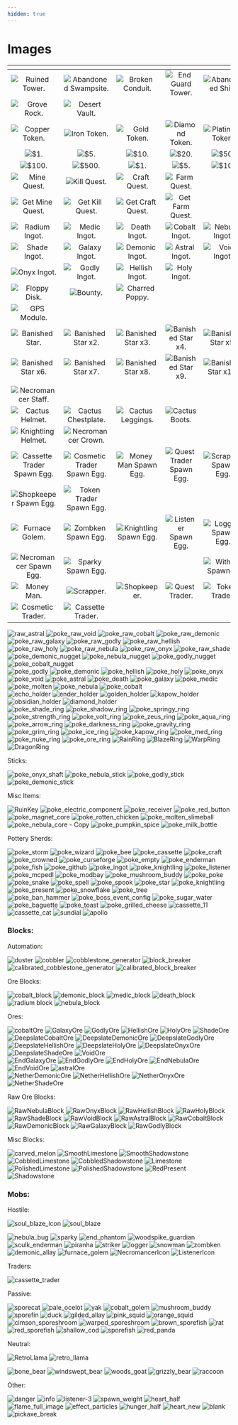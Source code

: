 ```yaml
---
hidden: true
---
```


# Images

<table data-full-width="true"><thead><tr><th align="center"></th><th align="center"></th><th align="center"></th><th align="center"></th><th align="center"></th></tr></thead><tbody><tr><td align="center"><img src="https://github.com/user-attachments/assets/2eb92e8c-cea5-4abc-9c21-1bb37642558e" alt="Ruined Tower."></td><td align="center"><img src="https://github.com/user-attachments/assets/5c0cd2b8-4e6f-4b80-a03c-643778b68f99" alt="Abandoned Swampsite."></td><td align="center"><img src="https://github.com/user-attachments/assets/4283da53-80e5-490f-9953-b1d2e499f11b" alt="Broken Conduit."></td><td align="center"><img src="https://github.com/user-attachments/assets/5343169a-ca09-4e79-b623-7efddc0a2fac" alt="End Guard Tower."></td><td align="center"><img src="https://github.com/user-attachments/assets/ecb51b78-8302-4409-b89a-e3cc08226e4b" alt="Abandoned Ship."></td></tr><tr><td align="center"><img src="https://github.com/user-attachments/assets/26f779d8-b1eb-4735-9809-2c92e026a93f" alt="Grove Rock."></td><td align="center"><img src="https://github.com/user-attachments/assets/34815cbb-7336-49bb-9ffc-adb812a142d1" alt="Desert Vault."></td><td align="center"></td><td align="center"></td><td align="center"></td></tr><tr><td align="center"><img src="https://github.com/user-attachments/assets/71902e4d-6d22-40b3-ba69-69b5b348f73e" alt="Copper Token."></td><td align="center"><img src="https://github.com/user-attachments/assets/a056b672-08e5-4100-9d6d-b5b62be61be1" alt="Iron Token."></td><td align="center"><img src="https://github.com/user-attachments/assets/38611ec4-5bcf-4443-93cc-604b57f75a40" alt="Gold Token."></td><td align="center"><img src="https://github.com/user-attachments/assets/343bd597-b2ac-46ba-85a1-b711385968ff" alt="Diamond Token."></td><td align="center"><img src="https://github.com/user-attachments/assets/289ca6f1-7042-4ad3-8499-f60b764aaaf0" alt="Platinum Token."></td></tr><tr><td align="center"><img src="https://github.com/user-attachments/assets/a1a84865-f609-49d8-857b-7ee92d84ba3d" alt="$1." data-size="original"></td><td align="center"><img src="https://github.com/user-attachments/assets/7903b464-40b1-4f0a-ab0f-c37a761fa0ff" alt="$5."></td><td align="center"><img src="https://github.com/user-attachments/assets/a01892ed-2fa7-49e2-8301-ee494a2b25ee" alt="$10."></td><td align="center"><img src="https://github.com/user-attachments/assets/85ba44bb-71c7-475f-a6df-d0bd613f5bac" alt="$20."></td><td align="center"><img src="https://github.com/user-attachments/assets/640fa861-0b1e-42ad-9cd9-8dd1a94030a4" alt="$50."></td></tr><tr><td align="center"><img src="https://github.com/user-attachments/assets/0707bc12-1f73-4ba1-86bc-2161cae9dd23" alt="$100."></td><td align="center"><img src="https://github.com/user-attachments/assets/9a099754-c655-4863-8de3-463216ce532e" alt="$500."></td><td align="center"><img src="https://github.com/user-attachments/assets/d0c4eacc-8fbf-4824-a728-db446c4d6f60" alt="$1."></td><td align="center"><img src="https://github.com/user-attachments/assets/1afd1931-8f31-44bf-9a95-2dce5e9e520d" alt="$5."></td><td align="center"><img src="https://github.com/user-attachments/assets/09134c4e-ec5a-4ad1-b54b-2aec4f24eabb" alt="$10."></td></tr><tr><td align="center"><img src="https://github.com/user-attachments/assets/4016125d-db95-40f1-ada3-06990168ac86" alt="Mine Quest."></td><td align="center"><img src="https://github.com/user-attachments/assets/9e31ecd4-8d75-4aa5-bbdc-fd12405a6916" alt="Kill Quest."></td><td align="center"><img src="https://github.com/user-attachments/assets/e2fed163-9b58-4314-8f19-c026581aa0dd" alt="Craft Quest."></td><td align="center"><img src="https://github.com/user-attachments/assets/6d109603-643a-48be-a447-f261da15d1b6" alt="Farm Quest."></td><td align="center"></td></tr><tr><td align="center"><img src="https://github.com/user-attachments/assets/3ceaaa58-43d4-4f70-a35d-aa47cc859159" alt="Get Mine Quest."></td><td align="center"><img src="https://github.com/user-attachments/assets/73bf5dab-49dd-404a-9e48-4f2389960cf4" alt="Get Kill Quest."></td><td align="center"><img src="https://github.com/user-attachments/assets/1a8910ab-b4c3-4c4b-afec-d6d21ac716a8" alt="Get Craft Quest."></td><td align="center"><img src="https://github.com/user-attachments/assets/2df45f44-4451-4497-9ac4-c4dad3c63197" alt="Get Farm Quest."></td><td align="center"></td></tr><tr><td align="center"><img src="https://github.com/user-attachments/assets/53a75b18-e659-4b0e-801a-209b9bdb039b" alt="Radium Ingot."></td><td align="center"><img src="https://github.com/user-attachments/assets/43621ea1-5a1c-4853-93fd-1206f44ea315" alt="Medic Ingot."></td><td align="center"><img src="https://github.com/user-attachments/assets/f4818c7c-f8c9-4218-b546-70a6a439e4cb" alt="Death Ingot."></td><td align="center"><img src="https://github.com/user-attachments/assets/a5a960ad-9791-4325-9ff0-dd820bece694" alt="Cobalt Ingot."></td><td align="center"><img src="https://github.com/user-attachments/assets/21b0e1ab-de86-4f43-8618-453683820f4b" alt="Nebula Ingot."></td></tr><tr><td align="center"><img src="https://github.com/user-attachments/assets/98da9682-eaf5-4bb5-932c-1c12295decc7" alt="Shade Ingot."></td><td align="center"><img src="https://github.com/user-attachments/assets/894ed238-08fb-4fc7-8827-9313e596bf4f" alt="Galaxy Ingot."></td><td align="center"><img src="https://github.com/user-attachments/assets/2332c89f-38d6-4a08-944a-9421758259aa" alt="Demonic Ingot."></td><td align="center"><img src="https://github.com/user-attachments/assets/41cf9ac1-c89c-4eea-9249-76036a858251" alt="Astral Ingot."></td><td align="center"><img src="https://github.com/user-attachments/assets/790448a7-113f-413d-a389-128319f007a7" alt="Void Ingot."></td></tr><tr><td align="center"><img src="https://github.com/user-attachments/assets/637c75db-659f-4e80-b8a0-1454c23727b6" alt="Onyx Ingot."></td><td align="center"><img src="https://github.com/user-attachments/assets/0e423f55-1bf7-4893-a9c2-10b7ba3aab4b" alt="Godly Ingot."></td><td align="center"><img src="https://github.com/user-attachments/assets/e6e26a7c-8964-439e-879d-144557e277d7" alt="Hellish Ingot."></td><td align="center"><img src="https://github.com/user-attachments/assets/3e6cd2a4-3434-4f70-8255-9cd357bfb920" alt="Holy Ingot."></td><td align="center"></td></tr><tr><td align="center"><img src="https://github.com/user-attachments/assets/0fbe80d0-461d-4d9b-9e3b-bb232be4644f" alt="Floppy Disk."></td><td align="center"><img src="https://github.com/user-attachments/assets/d8bf2c01-5a2e-48d1-bee2-c0e3bda56380" alt="Bounty."></td><td align="center"><img src="https://github.com/user-attachments/assets/cce6ba2c-ab4a-4a24-a10f-573629138b25" alt="Charred Poppy."></td><td align="center"></td><td align="center"></td></tr><tr><td align="center"><img src="https://github.com/user-attachments/assets/e86a7ee9-4449-47a6-9164-6b435c473780" alt="GPS Module."></td><td align="center"></td><td align="center"></td><td align="center"></td><td align="center"></td></tr><tr><td align="center"><img src="https://github.com/user-attachments/assets/08783214-707d-4b2d-a217-01674ab56fb2" alt="Banished Star."></td><td align="center"><img src="https://github.com/user-attachments/assets/d78b3861-7b8d-441b-8e55-d47c402c9294" alt="Banished Star x2."></td><td align="center"><img src="https://github.com/user-attachments/assets/0018d60e-8b28-4d11-b867-f34c11a96150" alt="Banished Star x3."></td><td align="center"><img src="https://github.com/user-attachments/assets/dd474d7c-f659-4211-885e-3e57421a4b87" alt="Banished Star x4."></td><td align="center"><img src="https://github.com/user-attachments/assets/03016b1d-1064-4a0c-ac14-cdcd5525e64f" alt="Banished Star x5."></td></tr><tr><td align="center"><img src="https://github.com/user-attachments/assets/8b6fb450-245b-4cf0-9ade-01b882decd37" alt="Banished Star x6."></td><td align="center"><img src="https://github.com/user-attachments/assets/e46be6a6-95e6-4a01-bf93-b449fa7a87ac" alt="Banished Star x7."></td><td align="center"><img src="https://github.com/user-attachments/assets/81aeeb92-520d-4bc1-9502-f9ab6a02ec2f" alt="Banished Star x8."></td><td align="center"><img src="https://github.com/user-attachments/assets/e81dc80e-7c6a-4df4-8851-558d8c2ff173" alt="Banished Star x9."></td><td align="center"><img src="https://github.com/user-attachments/assets/19e1c60f-2ffa-4f0e-969d-d9adb5cacf4b" alt="Banished Star x10."></td></tr><tr><td align="center"><img src="https://github.com/user-attachments/assets/7767df33-d254-42bd-bedd-341ecf4ef2a3" alt=""></td><td align="center"></td><td align="center"></td><td align="center"></td><td align="center"></td></tr><tr><td align="center"><img src="https://github.com/user-attachments/assets/455a60a4-97f6-4aab-bbed-b7270c231835" alt="Necromancer Staff."></td><td align="center"></td><td align="center"></td><td align="center"></td><td align="center"></td></tr><tr><td align="center"><img src="https://github.com/user-attachments/assets/850e08c0-abce-4a21-a1fd-436e074c7696" alt="Cactus Helmet."></td><td align="center"><img src="https://github.com/user-attachments/assets/8967ca1c-a60f-4381-8d36-5e2064d856c9" alt="Cactus Chestplate."></td><td align="center"><img src="https://github.com/user-attachments/assets/890240ab-05c7-42da-9aca-e7036a3c4536" alt="Cactus Leggings."></td><td align="center"><img src="https://github.com/user-attachments/assets/852a986f-8edd-4d9a-a62a-299b17922e02" alt="Cactus Boots."></td><td align="center"></td></tr><tr><td align="center"><img src="https://github.com/user-attachments/assets/8111c426-ab44-45ce-9c07-58e80a288964" alt="Knightling Helmet."></td><td align="center"><img src="https://github.com/user-attachments/assets/f4ee359f-7a23-44ba-8981-6c5bbdac1725" alt="Necromancer Crown."></td><td align="center"></td><td align="center"></td><td align="center"></td></tr><tr><td align="center"><img src="https://github.com/user-attachments/assets/321a7cbd-75fc-4479-91d2-a69fb57689fa" alt="Cassette Trader Spawn Egg."></td><td align="center"><img src="https://github.com/user-attachments/assets/6d4a7fae-289d-4d1c-a406-7bca180005b8" alt="Cosmetic Trader Spawn Egg."></td><td align="center"><img src="https://github.com/user-attachments/assets/74cc0e12-4b94-459b-8c1a-f106825b7108" alt="Money Man Spawn Egg."></td><td align="center"><img src="https://github.com/user-attachments/assets/3fd6dd17-c5f9-471a-873e-57eb1c6a94a2" alt="Quest Trader Spawn Egg."></td><td align="center"><img src="https://github.com/user-attachments/assets/3d3bae55-466f-48fc-81bc-20748a5ff5f8" alt="Scrapper Spawn Egg."></td></tr><tr><td align="center"><img src="https://github.com/user-attachments/assets/750db759-30dd-4ce3-b600-63e65218d470" alt="Shopkeeper Spawn Egg."></td><td align="center"><img src="https://github.com/user-attachments/assets/a6ba4018-5f52-4dc3-977e-df9b367a4f02" alt="Token Trader Spawn Egg."></td><td align="center"></td><td align="center"></td><td align="center"></td></tr><tr><td align="center"><img src="https://github.com/user-attachments/assets/928dc5bb-5e1a-4c1d-a92c-309b8e397a9a" alt="Furnace Golem."></td><td align="center"><img src="https://github.com/user-attachments/assets/87aa0be8-5f73-48a3-a97f-2505d820ff3e" alt="Zombken Spawn Egg."></td><td align="center"><img src="https://github.com/user-attachments/assets/7616c6a0-401e-48d4-a430-0b6fd5c3639f" alt="Knightling Spawn Egg."></td><td align="center"><img src="https://github.com/user-attachments/assets/975858ae-55f0-4f3f-8942-cd18a249b89e" alt="Listener Spawn Egg."></td><td align="center"><img src="https://github.com/user-attachments/assets/538aff43-f2f3-4405-836b-d1597817bf9c" alt="Logger Spawn Egg."></td></tr><tr><td align="center"><img src="https://github.com/user-attachments/assets/7d309a9f-b2ea-478e-a000-a17ff0fcb667" alt="Necromancer Spawn Egg."></td><td align="center"><img src="https://github.com/user-attachments/assets/ab72d6e0-1e5e-4463-bc75-23df6406a2a7" alt="Sparky Spawn Egg."></td><td align="center"></td><td align="center"></td><td align="center"><img src="https://github.com/user-attachments/assets/94e903b2-7c38-477c-a5aa-ac6df0f9a455" alt="Wither Spawner."></td></tr><tr><td align="center"><img src="https://github.com/user-attachments/assets/b8730220-4755-4ead-a51c-da527ff5f245" alt="Money Man."></td><td align="center"><img src="https://github.com/user-attachments/assets/67ed9674-d15b-4ee5-9757-22c486b17bf1" alt="Scrapper."></td><td align="center"><img src="https://github.com/user-attachments/assets/adc1c7b5-4611-4b54-b1a4-1fcaafe6c896" alt="Shopkeeper."></td><td align="center"><img src="https://github.com/user-attachments/assets/d0a43b43-6674-49e0-a044-aae613584891" alt="Quest Trader."></td><td align="center"><img src="https://github.com/user-attachments/assets/30c5b799-c00c-4ecd-b540-59b99cce7cbe" alt="Token Trader."></td></tr><tr><td align="center"><img src="https://github.com/user-attachments/assets/0856c7e2-92d2-4860-9abd-b9fe8171266b" alt="Cosmetic Trader."></td><td align="center"><img src="https://github.com/user-attachments/assets/de1365f6-2eac-498b-98d7-e391fb69cc00" alt="Cassette Trader."></td><td align="center"></td><td align="center"></td><td align="center"></td></tr></tbody></table>



<div data-full-width="true"><img src="https://github.com/user-attachments/assets/27891a4d-5b2c-4aef-9b1f-0626acd7e443" alt="raw_astral"> <img src="https://github.com/user-attachments/assets/3ce048b9-eeba-4f16-b798-7d64c64d8019" alt="poke_raw_void"> <img src="https://github.com/user-attachments/assets/7148a15d-59ed-4a2b-81aa-f031d3d5ef55" alt="poke_raw_cobalt"> <img src="https://github.com/user-attachments/assets/15d1b338-ccaf-4ea1-9d37-77eef8aba21d" alt="poke_raw_demonic"> <img src="https://github.com/user-attachments/assets/f36294fc-0e70-42c3-b7ac-f2d2bef79623" alt="poke_raw_galaxy"> <img src="https://github.com/user-attachments/assets/2a203cab-9df5-4865-8ac9-69f02ee1c415" alt="poke_raw_godly"> <img src="https://github.com/user-attachments/assets/38701246-68fb-49d2-b6da-e00baeed17d8" alt="poke_raw_hellish"> <img src="https://github.com/user-attachments/assets/4ac06344-cea1-4c4b-a735-dc9d479805c2" alt="poke_raw_holy"> <img src="https://github.com/user-attachments/assets/27d0d1a6-0c75-453b-bd55-0daf466dd02e" alt="poke_raw_nebula"> <img src="https://github.com/user-attachments/assets/b42c5751-3402-4724-9a55-b545444cc5b7" alt="poke_raw_onyx"> <img src="https://github.com/user-attachments/assets/53eb112e-1ed9-4e09-9b09-f4f2206461ef" alt="poke_raw_shade"></div>

<div data-full-width="true"><img src="https://github.com/user-attachments/assets/a3d02a19-dcad-4c20-acac-39ae7761c855" alt="poke_demonic_nugget"> <img src="https://github.com/user-attachments/assets/8a9b549c-7be4-40a6-b91a-e52d4bc316e6" alt="poke_nebula_nugget"> <img src="https://github.com/user-attachments/assets/7af8515a-ad1b-4b05-b0c2-57b220938e75" alt="poke_godly_nugget"> <img src="https://github.com/user-attachments/assets/8cdeb228-b758-4b2c-873a-208cf8bcdc77" alt="poke_cobalt_nugget"></div>

<div data-full-width="true"><img src="https://github.com/user-attachments/assets/10deb511-7690-4f33-85cb-08dbaa6850b3" alt="poke_godly"> <img src="https://github.com/user-attachments/assets/4a58e30f-0f3b-4a71-9ffa-97d8257b4038" alt="poke_demonic"> <img src="https://github.com/user-attachments/assets/f97b86e7-a909-4350-a4a5-ab6296aea67c" alt="poke_hellish"> <img src="https://github.com/user-attachments/assets/af3c03d9-d11b-4fe4-9284-d4fb1451ed2c" alt="poke_holy"> <img src="https://github.com/user-attachments/assets/9fbada47-b090-4b56-a50c-9e83343b2c3e" alt="poke_onyx"> <img src="https://github.com/user-attachments/assets/dac66eaf-d083-43e2-93a6-c7ada66124c8" alt="poke_void"> <img src="https://github.com/user-attachments/assets/e5f27edf-429f-4fe7-a11e-34e498e0bb8b" alt="poke_astral"> <img src="https://github.com/user-attachments/assets/54c35055-0c1d-41aa-9c41-5ebbf6558149" alt="poke_death"> <img src="https://github.com/user-attachments/assets/91e05169-43be-4ea2-874b-4648548dcf5f" alt="poke_galaxy"> <img src="https://github.com/user-attachments/assets/4d76818f-0c13-4de9-846d-90094d966173" alt="poke_medic"> <img src="https://github.com/user-attachments/assets/ed575ad7-5411-40a0-971a-99affaaf7d28" alt="poke_molten"> <img src="https://github.com/user-attachments/assets/7a4a98d9-c2a4-4218-b37d-3351dee2b6c2" alt="poke_nebula"> <img src="https://github.com/user-attachments/assets/e58f477e-f83e-462f-86f8-48883f72b861" alt="poke_cobalt"></div>

<div data-full-width="true"><img src="https://github.com/user-attachments/assets/1a73ccd0-fc5d-457f-a5bc-f3206dec7afd" alt="echo_holder"> <img src="https://github.com/user-attachments/assets/a6ee6653-c855-4657-9a5c-e10bb7b81ade" alt="ender_holder"> <img src="https://github.com/user-attachments/assets/f55ef824-6a4d-471b-9af7-4fd67f2299e0" alt="golden_holder"> <img src="https://github.com/user-attachments/assets/e083a07c-ca9f-4e88-94df-c13cf43f2ddc" alt="kapow_holder"> <img src="https://github.com/user-attachments/assets/877144fc-9525-4479-8974-f1353fb1ca52" alt="obsidian_holder"> <img src="https://github.com/user-attachments/assets/67ae712c-5fb3-44a4-99a4-f388681ec13d" alt="diamond_holder"></div>

<div data-full-width="true"><img src="https://github.com/user-attachments/assets/4a1d32b4-e361-48c0-8ea1-3c0533cd4909" alt="poke_shade_ring"> <img src="https://github.com/user-attachments/assets/f8ff245a-f7dc-4cda-90b7-2fbcb05b64bc" alt="poke_shadow_ring"> <img src="https://github.com/user-attachments/assets/059b3bfe-dafa-476e-9674-e2e6f00919f9" alt="poke_springy_ring"> <img src="https://github.com/user-attachments/assets/229fef00-ee31-4bca-a49e-779256ad814b" alt="poke_strength_ring"> <img src="https://github.com/user-attachments/assets/75f0c50d-9876-4485-a46a-785d7daa88ba" alt="poke_volt_ring"> <img src="https://github.com/user-attachments/assets/9d26abb3-4520-492e-a70e-6088dc0f736f" alt="poke_zeus_ring"> <img src="https://github.com/user-attachments/assets/4c3e1893-668f-414b-9e0d-43c4d143db19" alt="poke_aqua_ring"> <img src="https://github.com/user-attachments/assets/fcd1ed3f-cb33-45c3-9b30-6fca5c3529a0" alt="poke_arrow_ring"> <img src="https://github.com/user-attachments/assets/b988702b-a469-498a-a34a-bf169d02a8c8" alt="poke_darkness_ring"> <img src="https://github.com/user-attachments/assets/4ef0184a-8322-48f6-8877-33612d64210a" alt="poke_gravity_ring"> <img src="https://github.com/user-attachments/assets/b93edaa1-5574-4272-8b65-e94d471f8011" alt="poke_grim_ring"> <img src="https://github.com/user-attachments/assets/02da2564-cafe-4c56-b140-c9bae95997ba" alt="poke_ice_ring"> <img src="https://github.com/user-attachments/assets/84a0b0d3-28a8-458c-9897-6f6302bcec97" alt="poke_kapow_ring"> <img src="https://github.com/user-attachments/assets/79215e83-90b4-452c-9651-ba7c95b86eb8" alt="poke_med_ring"> <img src="https://github.com/user-attachments/assets/d3a0f6ba-7697-4a46-9db1-98a31ff9d4f3" alt="poke_nuke_ring"> <img src="https://github.com/user-attachments/assets/03ca69b9-0b12-4b37-ace1-cf83bda706ca" alt="poke_ore_ring"> <img src="https://github.com/user-attachments/assets/a36355a5-c64d-4093-858d-c9aab64038ab" alt="RainRing"> <img src="https://github.com/user-attachments/assets/31a202b2-b9dc-4fac-960e-0930c24a2ed4" alt="BlazeRing"> <img src="https://github.com/user-attachments/assets/f968dcda-9871-49a0-a208-b49f519ed9ca" alt="WarpRing"> <img src="https://github.com/user-attachments/assets/f928dfcb-abe1-4446-ab9b-e1f01bbc512e" alt="DragonRing"></div>

Sticks:

<div data-full-width="true"><img src="https://github.com/user-attachments/assets/a3414dac-2ab0-4f48-9401-e1724dc29e06" alt="poke_onyx_shaft"> <img src="https://github.com/user-attachments/assets/35eabd0d-edb3-4a69-9890-d02d3674dd6d" alt="poke_nebula_stick"> <img src="https://github.com/user-attachments/assets/ee155826-bf49-494d-8d64-b2c330db0604" alt="poke_godly_stick"> <img src="https://github.com/user-attachments/assets/5588ec3a-5ad1-4b31-b10b-21bc955034b3" alt="poke_demonic_stick"></div>

Misc Items:

<div data-full-width="true"><img src="https://github.com/user-attachments/assets/f1bc0edd-5af4-4ad8-b33c-d2f2ac52882b" alt="RuinKey"> <img src="https://github.com/user-attachments/assets/74fc7c8a-64ec-44e5-b227-588b7485a088" alt="poke_electric_component"> <img src="https://github.com/user-attachments/assets/d5e4412f-b092-413f-99d9-a9e09033cd29" alt="poke_receiver"> <img src="https://github.com/user-attachments/assets/fc83789b-3243-493e-8d39-eef443cd0653" alt="poke_red_button"> <img src="https://github.com/user-attachments/assets/1f634ad3-89be-4c1b-a221-e0c713fe2aa2" alt="poke_magnet_core"> <img src="https://github.com/user-attachments/assets/34d03e37-9cd2-4047-b7cf-a83b0ce93f99" alt="poke_rotten_chicken"> <img src="https://github.com/user-attachments/assets/e13f83a8-b0d5-47ed-bd3d-9623c9a5fab5" alt="poke_molten_slimeball"> <img src="https://github.com/user-attachments/assets/057890f5-7558-4ffa-bba9-40c022d46622" alt="poke_nebula_core - Copy"> <img src="https://github.com/user-attachments/assets/a96961e2-9018-4f25-bcc5-811abff55a78" alt="poke_pumpkin_spice"> <img src="https://github.com/user-attachments/assets/ab064ff8-ecab-4101-b7e7-a7ec210c4788" alt="poke_milk_bottle"></div>

Pottery Sherds:

<div data-full-width="true"><img src="https://github.com/user-attachments/assets/6d9ffac7-ce19-487b-b511-3973f211446f" alt="poke_storm"> <img src="https://github.com/user-attachments/assets/d7e84687-9b57-46cf-b3fb-efcd8abdd4d8" alt="poke_wizard"> <img src="https://github.com/user-attachments/assets/327c9ff6-83c8-40d6-9846-adf61a689954" alt="poke_bee"> <img src="https://github.com/user-attachments/assets/c51d3165-1d65-4379-8ba5-9bba09e201c0" alt="poke_cassette"> <img src="https://github.com/user-attachments/assets/da820c5d-de4b-4737-9ff6-fd216a26728b" alt="poke_craft"> <img src="https://github.com/user-attachments/assets/403e5439-0251-4f71-a74e-21c63652133c" alt="poke_crowned"> <img src="https://github.com/user-attachments/assets/10f33fcb-305e-4824-a2b3-8f5e22630b5c" alt="poke_curseforge"> <img src="https://github.com/user-attachments/assets/3cf2195d-be7c-4c99-8d40-6e3291ae974e" alt="poke_empty"> <img src="https://github.com/user-attachments/assets/f845f679-a5fb-4dc9-9d79-d26cbac1e01a" alt="poke_enderman"> <img src="https://github.com/user-attachments/assets/4cad8dfd-b4d7-4db4-ad0b-6be633700dcd" alt="poke_fish"> <img src="https://github.com/user-attachments/assets/424cafb4-d1e3-42a4-b8fd-e79d93ad03ed" alt="poke_github"> <img src="https://github.com/user-attachments/assets/6f9556af-6538-4bf0-8e43-7233b7d5d46a" alt="poke_ingot"> <img src="https://github.com/user-attachments/assets/074cd50d-8eb1-47ea-bb64-4331a4cadeb0" alt="poke_knightling"> <img src="https://github.com/user-attachments/assets/2a438f8f-4a2d-4dd3-b5f8-f35cdfed9288" alt="poke_listener"> <img src="https://github.com/user-attachments/assets/6930e1a8-4086-4747-acd3-792c14fe47c1" alt="poke_mcpedl"> <img src="https://github.com/user-attachments/assets/93427291-9343-4da2-9bca-5eeca1128e04" alt="poke_modbay"> <img src="https://github.com/user-attachments/assets/990bd85b-4b5c-4a42-8a62-57a60c0cb0fa" alt="poke_mushroom_buddy"> <img src="https://github.com/user-attachments/assets/1cc7dd0a-9b4e-4fa9-a368-0e726cc01cb8" alt="poke_poke"> <img src="https://github.com/user-attachments/assets/9e3df67d-5067-4fc2-a2da-498b7595a331" alt="poke_snake"> <img src="https://github.com/user-attachments/assets/ffb28058-732b-4b96-9bb6-8327ff2f9873" alt="poke_spell"> <img src="https://github.com/user-attachments/assets/5ecfb098-a454-42ea-804f-03537ecbe44f" alt="poke_spook"> <img src="https://github.com/user-attachments/assets/0eab2ff3-ca98-4521-8fd3-70d1940b1da0" alt="poke_star"> <img src="https://github.com/user-attachments/assets/ecf8890d-bcd7-40fe-a234-bae304578bc9" alt="poke_knightling"> <img src="https://github.com/user-attachments/assets/b5d48316-3453-4ba5-a1d6-bc7a1db5188e" alt="poke_present"> <img src="https://github.com/user-attachments/assets/85dafcd5-7833-4793-9c7a-9ddd089fc4b5" alt="poke_snowflake"> <img src="https://github.com/user-attachments/assets/8a675011-fce8-4c65-b162-4c79a294ec79" alt="poke_tree"></div>

<div data-full-width="true"><img src="https://github.com/user-attachments/assets/9d9cce25-0d83-4086-9e74-0f97c52190d4" alt="poke_ban_hammer"> <img src="https://github.com/user-attachments/assets/a7627a43-c3d4-4924-8a95-c87394c7d164" alt="poke_boss_event_config"> <img src="https://github.com/user-attachments/assets/81d985f3-0c44-468e-ba2e-65c26664b823" alt="poke_sugar_water"> <img src="https://github.com/user-attachments/assets/faa23787-87a1-4aee-8d45-01ec89b1e3d2" alt="poke_baguette"> <img src="https://github.com/user-attachments/assets/32798c35-58b5-420e-920e-2d6ee12c84aa" alt="poke_toast"> <img src="https://github.com/user-attachments/assets/a4aa7585-f950-4da9-9cee-e5a5d421b66b" alt="poke_grilled_cheese"> <img src="https://github.com/user-attachments/assets/2899fc15-710e-4530-a3f3-17b87699a2a6" alt="cassette_11"> <img src="https://github.com/user-attachments/assets/34b07696-af86-4a48-bf19-a97ab0dc4516" alt="cassette_cat"> <img src="https://github.com/user-attachments/assets/c239d81f-8290-4661-a140-45ada10d53de" alt="sundial"> <img src="https://github.com/user-attachments/assets/3d12db84-a7f5-40a4-99be-4659a23bc287" alt="apollo"></div>

### Blocks:

Automation:

<div data-full-width="true"><img src="https://github.com/user-attachments/assets/8ee539e5-315e-4aa7-8a8d-ada4f3b1fa31" alt="duster"> <img src="https://github.com/user-attachments/assets/706de320-8301-454e-b64d-871aadf2d8fd" alt="cobbler"> <img src="https://github.com/user-attachments/assets/34cb4b48-f320-41d3-a8aa-68b6f2bb7bb2" alt="cobblestone_generator"> <img src="https://github.com/user-attachments/assets/59e91e4a-dab2-4e5f-806e-1af64adc4099" alt="block_breaker"> <img src="https://github.com/user-attachments/assets/9051e0cd-612d-415a-863c-81739eadbee8" alt="calibrated_cobblestone_generator"> <img src="https://github.com/user-attachments/assets/02ae54a7-e8a3-4888-b37e-b83721e6ab63" alt="calibrated_block_breaker"></div>

Ore Blocks:

<div data-full-width="true"><img src="https://github.com/user-attachments/assets/4a13c762-0f6f-40af-84e8-d50db1294a5d" alt="cobalt_block"> <img src="https://github.com/user-attachments/assets/e550ae03-d155-4182-bea5-16e7cbbce30f" alt="demonic_block"> <img src="https://github.com/user-attachments/assets/28cf0752-7ccd-4aa4-91bf-4987fb9da51c" alt="medic_block"> <img src="https://github.com/user-attachments/assets/af642063-35e7-4d6f-946b-81bc19c7dd98" alt="death_block"> <img src="https://github.com/user-attachments/assets/fe0ea111-53b9-4b17-afed-e5873cf4a3a7" alt="radium block"> <img src="https://github.com/user-attachments/assets/d7998150-2531-4071-91d8-5210c8bc5795" alt="nebula_block"></div>

Ores:

<div data-full-width="true"><img src="https://github.com/user-attachments/assets/b764cf3c-bec6-4819-9412-f69c94e783e5" alt="cobaltOre"> <img src="https://github.com/user-attachments/assets/9effb38f-b9b3-418b-9d55-f0a67f795e80" alt="GalaxyOre"> <img src="https://github.com/user-attachments/assets/fd5d887d-09cb-4ba4-a89a-2b7e34de271b" alt="GodlyOre"> <img src="https://github.com/user-attachments/assets/f4a2afe9-f3e4-49b7-a502-86d4ec3fbde6" alt="HellishOre"> <img src="https://github.com/user-attachments/assets/de2806df-f02f-4b41-936c-103188283016" alt="HolyOre"> <img src="https://github.com/user-attachments/assets/56b2db0d-ae78-472a-8a90-568af9762b1a" alt="ShadeOre"></div>

<div data-full-width="true"><img src="https://github.com/user-attachments/assets/8358f27d-dcc5-48c1-b9b8-ed6a006f53d2" alt="DeepslateCobaltOre"> <img src="https://github.com/user-attachments/assets/3a504ca0-f0e8-4d24-af8b-8d7c65985827" alt="DeepslateDemonicOre"> <img src="https://github.com/user-attachments/assets/cff3ee32-aff0-4504-b148-58e5728a0e54" alt="DeepslateGodlyOre"> <img src="https://github.com/user-attachments/assets/6cc28f0e-7286-44e4-b39d-41d9c5fb2697" alt="DeepslateHellishOre"> <img src="https://github.com/user-attachments/assets/db2140db-3310-4861-b732-c7852cd9a185" alt="DeepslateHolyOre"> <img src="https://github.com/user-attachments/assets/46fdf310-c125-47d5-856e-80f7a949b139" alt="DeepslateOnyxOre"> <img src="https://github.com/user-attachments/assets/26c8ac65-df89-4f33-9170-0e0f1dec2bef" alt="DeepslateShadeOre"> <img src="https://github.com/user-attachments/assets/72da1935-3366-4a5c-96d1-4bc57c148b43" alt="VoidOre"></div>

<div data-full-width="true"><img src="https://github.com/user-attachments/assets/2d6b70fd-202b-4f0c-89bb-9fa4ca6dce87" alt="EndGalaxyOre"> <img src="https://github.com/user-attachments/assets/9f7a6d96-696d-46cf-9e92-d579741a6898" alt="EndGodlyOre"> <img src="https://github.com/user-attachments/assets/da498772-e7fc-4eab-92f6-823740c79c94" alt="EndHolyOre"> <img src="https://github.com/user-attachments/assets/c683db91-e731-4885-8266-ce6e188303f5" alt="EndNebulaOre"> <img src="https://github.com/user-attachments/assets/5eb0754a-8b2f-4c0c-b30f-ac2dc1720031" alt="EndVoidOre"> <img src="https://github.com/user-attachments/assets/d2d358bf-1649-4a69-93d1-860b5c3e533f" alt="astralOre"></div>

<div data-full-width="true"><img src="https://github.com/user-attachments/assets/8bcceeb2-2e8d-477f-95e5-63cf511f3689" alt="NetherDemonicOre"> <img src="https://github.com/user-attachments/assets/157d98cc-8250-42e6-aa32-7eff118ec5f1" alt="NetherHellishOre"> <img src="https://github.com/user-attachments/assets/8d0a62bb-c3ff-42db-9e2b-598d886dea1a" alt="NetherOnyxOre"> <img src="https://github.com/user-attachments/assets/beec0061-a11b-4e5d-9a50-f447b5d75274" alt="NetherShadeOre"></div>

Raw Ore Blocks:

<div data-full-width="true"><img src="https://github.com/user-attachments/assets/160e5d54-b32e-4b78-9d75-676e05f591f0" alt="RawNebulaBlock"> <img src="https://github.com/user-attachments/assets/e3c374e2-266f-4532-818c-a9e225bc74ae" alt="RawOnyxBlock"> <img src="https://github.com/user-attachments/assets/c7dfe120-db74-45f5-bd58-416745dfd18b" alt="RawHellishBlock"> <img src="https://github.com/user-attachments/assets/b6e9fe92-93ba-4fb5-a4fc-362f5a7cd7ea" alt="RawHolyBlock"> <img src="https://github.com/user-attachments/assets/dd33c85d-d0d6-4078-bef7-ee007cc7731c" alt="RawShadeBlock"> <img src="https://github.com/user-attachments/assets/747e33df-a17c-402a-be00-e5662a1fb4af" alt="RawVoidBlock"> <img src="https://github.com/user-attachments/assets/0fbdda80-41e4-4426-aa6d-017f0456eeae" alt="RawAstralBlock"> <img src="https://github.com/user-attachments/assets/ad2a2a10-b2fc-45fd-ad62-a1c0765e5ee0" alt="RawCobaltBlock"> <img src="https://github.com/user-attachments/assets/43617968-5e4a-4cd7-b2e0-b44deeec55d0" alt="RawDemonicBlock"> <img src="https://github.com/user-attachments/assets/88aab0b1-c76b-436e-9c83-4e4abf01460e" alt="RawGalaxyBlock"> <img src="https://github.com/user-attachments/assets/1f7add1a-6a72-47bc-83b6-795e4bd7301e" alt="RawGodlyBlock"></div>

Misc Blocks:

<div data-full-width="true"><img src="https://github.com/user-attachments/assets/d6eef8f5-1125-495a-9d90-72e20d2d7e64" alt="carved_melon"> <img src="https://github.com/user-attachments/assets/87fa69a8-7745-4de6-94a1-6060aac3f52b" alt="SmoothLimestone"> <img src="https://github.com/user-attachments/assets/cebe1a06-7d89-449b-8bdd-b568afa96a70" alt="SmoothShadowstone"> <img src="https://github.com/user-attachments/assets/6486505d-81ca-429e-bfce-efaf6951d131" alt="CobbledLimestone"> <img src="https://github.com/user-attachments/assets/e2de3a29-7821-4724-8fc7-cb7d1a1a653d" alt="CobbledShadowstone"> <img src="https://github.com/user-attachments/assets/f21c9fa8-4c50-43a5-af34-6beb59583755" alt="Limestone"> <img src="https://github.com/user-attachments/assets/bb3554f0-b399-4f50-8e8b-045783fbb0a9" alt="PolishedLimestone"> <img src="https://github.com/user-attachments/assets/3f57df91-191f-4644-8b1b-73ce8d3d6ec5" alt="PolishedShadowstone"> <img src="https://github.com/user-attachments/assets/1bb9cac2-5c5d-44fc-9ad8-7e3934d76f5c" alt="RedPresent"> <img src="https://github.com/user-attachments/assets/a34717d6-44f3-487a-b8c2-12633a98c3fd" alt="Shadowstone"></div>

### Mobs:

Hostile:

![soul\_blaze\_icon](https://github.com/user-attachments/assets/006c02eb-0cef-4288-a074-ad3a1771f1d7) ![soul\_blaze](https://github.com/user-attachments/assets/2169f5c1-d358-4969-9c97-bc1e52d0169b)

![nebula\_bug](https://github.com/user-attachments/assets/67865697-1f10-48c2-a6fa-f8f0709bea94) ![sparky](https://github.com/user-attachments/assets/4f0f486f-3fc3-4bbf-a1c6-3535293ad58d) ![end\_phantom](https://github.com/user-attachments/assets/2fbf122b-3f93-467e-95a6-78db6eaa7ca4) ![woodspike\_guardian](https://github.com/user-attachments/assets/7050fe43-68c1-4e6d-9b7c-e647287c029f) ![sculk\_enderman](https://github.com/user-attachments/assets/af6ad833-936f-41e8-8950-626e8c20261e) ![piranha](https://github.com/user-attachments/assets/5afd9bb2-e783-47b6-8f53-ae803a215542) ![striker](https://github.com/user-attachments/assets/dd6ddd88-a93f-4fd0-af0e-c56320652923) ![logger](https://github.com/user-attachments/assets/f6faa954-9386-48c6-94e1-2adcdd984d5b) ![snowman](https://github.com/user-attachments/assets/d60b5c1b-df1a-4cc9-8db6-4e91b18d22f3) ![zombken](https://github.com/user-attachments/assets/6d5e0b3a-d887-4827-bcf3-ea47911a95b1) ![demonic\_allay](https://github.com/user-attachments/assets/20dc2cb0-8d87-4157-8db3-bae28ef15b64) ![furnace\_golem](https://github.com/user-attachments/assets/f1651577-a289-4d58-aed9-e402f0f202d1) ![NecromancerIcon](https://github.com/user-attachments/assets/e973bed3-8e5f-4945-857f-b09595f91817) ![ListenerIcon](https://github.com/user-attachments/assets/f97af77c-129d-411d-9802-fc9a78c7bcd0)

Traders:

![cassette\_trader](https://github.com/user-attachments/assets/378c83d0-c315-4064-9951-f3017f39ba4c)

Passive:

![sporecat](https://github.com/user-attachments/assets/15ba3571-0d2f-4161-ab74-d551529a8cc2) ![pale\_ocelot](https://github.com/user-attachments/assets/b14a65ed-70d5-42c1-ac91-19f03d1b8380) ![yak](https://github.com/user-attachments/assets/913cafd7-a0da-4811-a952-b59008e739ea) ![cobalt\_golem](https://github.com/user-attachments/assets/f28c4097-c993-4396-b98e-615eddc837c5) ![mushroom\_buddy](https://github.com/user-attachments/assets/12e1e85c-c52f-4bad-a271-8da7520d749e) ![sporefin](https://github.com/user-attachments/assets/a910191a-9013-4284-800e-9edf0a014fef) ![duck](https://github.com/user-attachments/assets/9da7c109-02b1-4f17-a936-588bc22343d2) ![gilded\_allay](https://github.com/user-attachments/assets/622e6b0a-d124-4a2d-bbe8-5c435c69e19f) ![pink\_squid](https://github.com/user-attachments/assets/cf5d51fd-791c-444f-a001-31851b5985f3) ![orange\_squid](https://github.com/user-attachments/assets/9626ecf6-7ccf-49dd-a5c0-ca97e4ca2383) ![cimson\_sporeshroom](https://github.com/user-attachments/assets/18e7eb1b-3c6f-4959-8cf9-c0bca1ba08c8) ![warped\_sporeshroom](https://github.com/user-attachments/assets/92b2910f-e79f-4da6-a9eb-b99341d94444) ![brown\_sporefish](https://github.com/user-attachments/assets/ece25b7a-a6d2-489a-b305-a6531dda0e58) ![rat](https://github.com/user-attachments/assets/a9c0bd82-46ac-4cca-8164-5fd90f9602b8) ![red\_sporefish](https://github.com/user-attachments/assets/b443b25c-5d39-4fe7-8b81-3c17efc9f854) ![shallow\_cod](https://github.com/user-attachments/assets/b600adca-7602-4a5f-bee8-0b2d4ed373ec) ![sporefish](https://github.com/user-attachments/assets/0fdbd375-430c-466c-8eb8-4b955a57521d) ![red\_panda](https://github.com/user-attachments/assets/d8bd515a-aed1-4c8c-8141-c081cba6dc64)

Neutral:

![RetroLlama](https://github.com/user-attachments/assets/f589f872-14e5-4115-bc6a-f907197bde17) ![retro\_llama](https://github.com/user-attachments/assets/ec40b650-009e-4400-b208-35a2107a284f)

![bone\_bear](https://github.com/user-attachments/assets/776c6c75-03a5-4d40-a598-9273ee9c7e22) ![windswept\_bear](https://github.com/user-attachments/assets/3c11129f-afe5-47b0-93bd-15dd3cfdc021) ![woods\_goat](https://github.com/user-attachments/assets/f333f8ac-062d-4ccb-b962-1aa5e594b96c) ![grizzly\_bear](https://github.com/user-attachments/assets/1cf87e82-4c31-4713-ad68-7360fde40def) ![raccoon](https://github.com/user-attachments/assets/6b2ba129-7ce5-4131-891a-9a8c124bb7d8)

Other:

![danger](https://github.com/user-attachments/assets/ed1f8986-3b2c-426b-b254-a93c49325041) ![info](https://github.com/user-attachments/assets/b8d42881-26e5-4398-93ed-aae49ad4d312) ![listener-3](https://github.com/user-attachments/assets/26b9f589-deaa-4abe-9f10-67df02e6aa1d) ![spawn\_weight](https://github.com/user-attachments/assets/04d33e72-a6ea-47f5-a5ea-76970841feec) ![heart\_half](https://github.com/user-attachments/assets/d2f17419-6ecf-4657-8385-4b661e187c3d) ![flame\_full\_image](https://github.com/user-attachments/assets/2033baae-dc33-4acd-a5a3-52e549146bea) ![effect\_particles](https://github.com/user-attachments/assets/53329be8-f7e5-4c01-b7e4-a27b567c7998) ![hunger\_half](https://github.com/user-attachments/assets/f6b2ec5f-ab15-45ef-88ca-d5a9bde69ea3) ![heart\_new](https://github.com/user-attachments/assets/d579487f-a02f-4807-b80e-a10225154437) ![blank](https://github.com/ItsMePok/PFE/assets/136857747/539f7ffa-6950-4eb0-9333-9a4bff3b15de) ![pickaxe\_break](https://github.com/user-attachments/assets/d1e653c0-4330-48e7-afc4-19c7eb52cb95)
